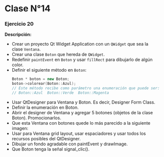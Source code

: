 # Clase N°14

### Ejercicio 20
**Descripción:**
- Crear un proyecto Qt Widget Application con un `QWidget` que sea la clase `Ventana`.
- Crear una clase `Boton` que hereda de `QWidget`.
- Redefinir `paintEvent` en `Boton` y usar `fillRect` para dibujarlo de algún color.
- Definir el siguiente método en `Boton`:
  ```cpp
  Boton * boton = new Boton;
  boton->colorear(Boton::Azul);
  // Este método recibe como parámetro una enumeración que puede ser:
  // Boton::Azul  Boton::Verde  Boton::Magenta
- Usar QtDesigner para Ventana y Boton. Es decir, Designer Form Class.
- Definir la enumeración en Boton.
- Abrir el designer de Ventana y agregar 5 botones (objetos de la clase Boton). Promocionarlos.
- Que esta Ventana con botones quede lo más parecido a la siguiente imagen:
- Usar para Ventana grid layout, usar espaciadores y usar todos los recursos posibles del QtDesigner.
- Dibujar un fondo agradable con paintEvent y drawImage.
- Que Boton tenga la señal signal_clic().